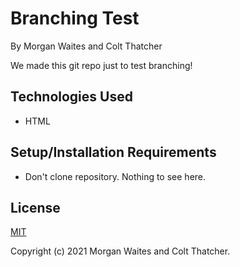 # Branching Test

By Morgan Waites and Colt Thatcher

We made this git repo just to test branching!

## Technologies Used
* HTML

## Setup/Installation Requirements
* Don't clone repository. Nothing to see here.

## License
[MIT](https://opensource.org/licenses/MIT)

Copyright (c) 2021 Morgan Waites and Colt Thatcher.
